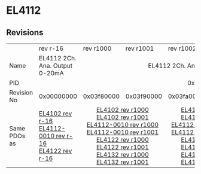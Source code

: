 # EL4112

## Revisions
<table>
<tr>
<td></td>
<td>rev r-16</td>
<td>rev r1000</td>
<td>rev r1001</td>
<td>rev r1002</td>
<td>rev r1003</td>
<td>rev r1004</td>
<td>rev r1005</td>
<td>rev r9979</td>
</tr>
<tr>
<td>Name</td>
<td>EL4112 2Ch. Ana. Output 0-20mA</td>
<td colspan=6 align="center">EL4112 2Ch. Ana. Output  0-20mA, 16bit</td>
<td>EL4112 2Ch. Ana. Output 0-20mA</td>
</tr>
<tr>
<td>PID</td>
<td colspan=8 align="center">0x10103052</td>
</tr>
<tr>
<td>Revision No</td>
<td>0x00000000</td>
<td>0x03f80000</td>
<td>0x03f90000</td>
<td>0x03fa0000</td>
<td>0x03fb0000</td>
<td>0x03fc0000</td>
<td>0x03fd0000</td>
<td>0x270b0000</td>
</tr>
<tr>
<td>Same PDOs as</td>
<td><a href="EL4102.md">EL4102 rev r-16</a><br/><a href="EL4112-0010.md">EL4112-0010 rev r-16</a><br/><a href="EL4122.md">EL4122 rev r-16</a></td>
<td colspan=2 align="center"><a href="EL4102.md">EL4102 rev r1000</a><br/><a href="EL4102.md">EL4102 rev r1001</a><br/><a href="EL4112-0010.md">EL4112-0010 rev r1000</a><br/><a href="EL4112-0010.md">EL4112-0010 rev r1001</a><br/><a href="EL4122.md">EL4122 rev r1000</a><br/><a href="EL4122.md">EL4122 rev r1001</a><br/><a href="EL4132.md">EL4132 rev r1000</a><br/><a href="EL4132.md">EL4132 rev r1001</a></td>
<td colspan=2 align="center"><a href="EL4102.md">EL4102 rev r1002</a><br/><a href="EL4102.md">EL4102 rev r1003</a><br/><a href="EL4112-0010.md">EL4112-0010 rev r1002</a><br/><a href="EL4112-0010.md">EL4112-0010 rev r1003</a><br/><a href="EL4122.md">EL4122 rev r1002</a><br/><a href="EL4122.md">EL4122 rev r1003</a><br/><a href="EL4132.md">EL4132 rev r1002</a><br/><a href="EL4132.md">EL4132 rev r1003</a></td>
<td colspan=2 align="center"><a href="EL4102.md">EL4102 rev r1004</a><br/><a href="EL4102.md">EL4102 rev r1005</a><br/><a href="EL4112-0010.md">EL4112-0010 rev r1004</a><br/><a href="EL4112-0010.md">EL4112-0010 rev r1005</a><br/><a href="EL4122.md">EL4122 rev r1004</a><br/><a href="EL4122.md">EL4122 rev r1005</a><br/><a href="EL4132.md">EL4132 rev r1004</a><br/><a href="EL4132.md">EL4132 rev r1005</a></td>
<td></td>
</tr>
</table>

